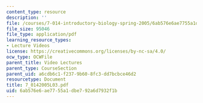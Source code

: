 ```yaml
---
content_type: resource
description: ''
file: /courses/7-014-introductory-biology-spring-2005/6ab576e6ae7755a1dbe792a6d7932f1b_7_0142005L03.pdf
file_size: 95046
file_type: application/pdf
learning_resource_types:
- Lecture Videos
license: https://creativecommons.org/licenses/by-nc-sa/4.0/
ocw_type: OCWFile
parent_title: Video Lectures
parent_type: CourseSection
parent_uid: a6cdb6c1-f237-9b60-8fc3-dd7bcbce46d2
resourcetype: Document
title: 7_0142005L03.pdf
uid: 6ab576e6-ae77-55a1-dbe7-92a6d7932f1b
---
```

